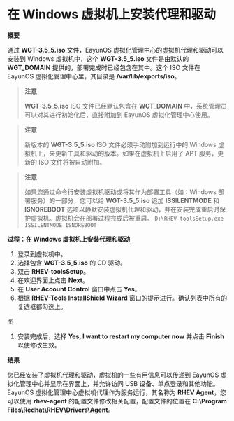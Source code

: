 # 在 Windows 虚拟机上安装代理和驱动

**概要**

通过 **WGT-3.5_5.iso** 文件，EayunOS 虚拟化管理中心的虚拟机代理和驱动可以安装到 Windows 虚拟机中，这个 **WGT-3.5_5.iso** 文件是由默认的 **WGT_DOMAIN** 提供的，部署完成时已经包含在其中。这个 ISO 文件在 EayunOS 虚拟化管理中心里，其目录是 **/var/lib/exports/iso**。

> **注意**
>
> **WGT-3.5_5.iso** ISO 文件已经默认包含在 **WGT_DOMAIN** 中，系统管理员可以对其进行初始化后，直接附加到 EayunOS 虚拟化管理中心使用。

> **注意**
>
> 新版本的 **WGT-3.5_5.iso** ISO 文件必须手动附加到运行中的 Windows 虚拟机上，来更新工具和驱动的版本。如果在虚拟机上启用了 APT 服务，更新的 ISO 文件将被自动附加。

> **注意**
>
> 如果您通过命令行安装虚拟机驱动或将其作为部署工具（如：Windows 部署服务）的一部分，您可以给 **WGT-3.5_5.iso** 追加 **ISSILENTMODE** 和 **ISNOREBOOT** 选项以静默安装虚拟机代理和驱动，并在安装完成重启时保护虚拟机。虚拟机会在部署过程完成后被重启。
> `D:\RHEV-toolsSetup.exe ISSILENTMODE ISNOREBOOT`

**过程：在 Windows 虚拟机上安装代理和驱动**

1. 登录到虚拟机中。
1. 选择包含 **WGT-3.5_5.iso** 的 CD 驱动。
1. 双击 **RHEV-toolsSetup**。
1. 在欢迎界面上点击 **Next**。
1. 在 **User Account Control** 窗口中点击 **Yes**。
1. 根据 **RHEV-Tools InstallShield Wizard** 窗口的提示进行。确认列表中所有的复选框都勾选上。

  图

1. 安装完成后，选择 **Yes, I want to restart my computer now** 并点击 **Finish** 以使修改生效。

**结果**

您已经安装了虚拟机代理和驱动，虚拟机的一些有用信息可以传递到 EayunOS 虚拟化管理中心并显示在界面上，并允许访问 USB 设备、单点登录和其他功能。EayunOS 虚拟化管理中心虚拟机代理作为服务运行，其名称为 **RHEV Agent**，您可以使用 **rhev-agent** 的配置文件修改相关配置，配置文件的位置在 **C:\Program Files\Redhat\RHEV\Drivers\Agent**。
